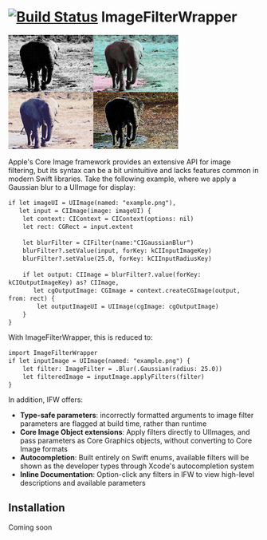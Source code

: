 [![Build Status](https://travis-ci.com/adempsey/ImageFilterWrapper.svg?branch=master)](https://travis-ci.com/adempsey/ImageFilterWrapper)
ImageFilterWrapper
=======================

![Banner](banner.png)

Apple's Core Image framework provides an extensive API for image filtering, but its syntax can be a bit unintuitive and lacks features common in modern Swift libraries. Take the following example, where we apply a Gaussian blur to a UIImage for display:

```
if let imageUI = UIImage(named: "example.png"),
   let input = CIImage(image: imageUI) {
    let context: CIContext = CIContext(options: nil)
    let rect: CGRect = input.extent

    let blurFilter = CIFilter(name:"CIGaussianBlur")
    blurFilter?.setValue(input, forKey: kCIInputImageKey)
    blurFilter?.setValue(25.0, forKey: kCIInputRadiusKey)

    if let output: CIImage = blurFilter?.value(forKey: kCIOutputImageKey) as? CIImage,
       let cgOutputImage: CGImage = context.createCGImage(output, from: rect) {
        let outputImageUI = UIImage(cgImage: cgOutputImage)
    }
}
```
With ImageFilterWrapper, this is reduced to:

```
import ImageFilterWrapper
if let inputImage = UIImage(named: "example.png") {
    let filter: ImageFilter = .Blur(.Gaussian(radius: 25.0))
    let filteredImage = inputImage.applyFilters(filter)
}
```
In addition, IFW offers:

* __Type-safe parameters__: incorrectly formatted arguments to image filter parameters are flagged at build time, rather than runtime
* __Core Image Object extensions__: Apply filters directly to UIImages, and pass parameters as Core Graphics objects, without converting to Core Image formats
* __Autocompletion__: Built entirely on Swift enums, available filters will be shown as the developer types through Xcode's autocompletion system
* __Inline Documentation__: Option-click any filters in IFW to view high-level descriptions and available parameters

## Installation
Coming soon